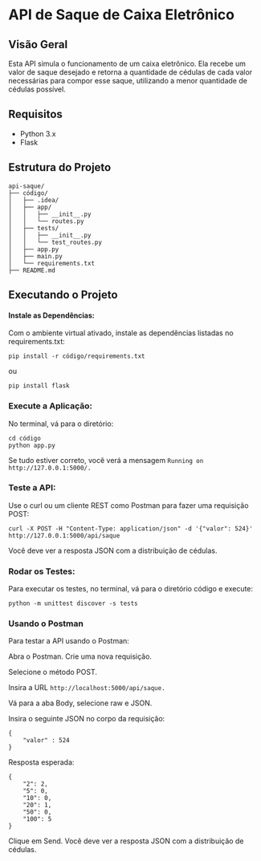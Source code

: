 # API de Saque de Caixa Eletrônico

## Visão Geral

Esta API simula o funcionamento de um caixa eletrônico. Ela recebe um valor de saque desejado e retorna a quantidade de cédulas de cada valor necessárias para compor esse saque, utilizando a menor quantidade de cédulas possível.

## Requisitos

- Python 3.x
- Flask

## Estrutura do Projeto
```
api-saque/
├── código/
│   ├── .idea/
│   ├── app/
│   │   ├── __init__.py
│   │   └── routes.py
│   ├── tests/
│   │   ├── __init__.py
│   │   └── test_routes.py
│   ├── app.py
│   ├── main.py
│   └── requirements.txt
├── README.md
```

## Executando o Projeto

#### Instale as Dependências:

Com o ambiente virtual ativado, instale as dependências listadas no requirements.txt:

```
pip install -r código/requirements.txt
```
ou 
```
pip install flask
```
### Execute a Aplicação:

No terminal, vá para o diretório:
```
cd código
python app.py
```
Se tudo estiver correto, você verá a mensagem ```Running on http://127.0.0.1:5000/.```

### Teste a API:

Use o curl ou um cliente REST como Postman para fazer uma requisição POST:

```
curl -X POST -H "Content-Type: application/json" -d '{"valor": 524}' http://127.0.0.1:5000/api/saque
```

Você deve ver a resposta JSON com a distribuição de cédulas.
### Rodar os Testes:

Para executar os testes, no terminal, vá para o diretório código e execute:
```
python -m unittest discover -s tests
```
### Usando o Postman
Para testar a API usando o Postman:

Abra o Postman.
Crie uma nova requisição.

Selecione o método POST.

Insira a URL ```http://localhost:5000/api/saque.```

Vá para a aba Body, selecione raw e JSON.

Insira o seguinte JSON no corpo da requisição:


```
{
    "valor" : 524
}
```
Resposta esperada:
```
{
    "2": 2,
    "5": 0,
    "10": 0,
    "20": 1,
    "50": 0,
    "100": 5
}
```
Clique em Send.
Você deve ver a resposta JSON com a distribuição de cédulas.
